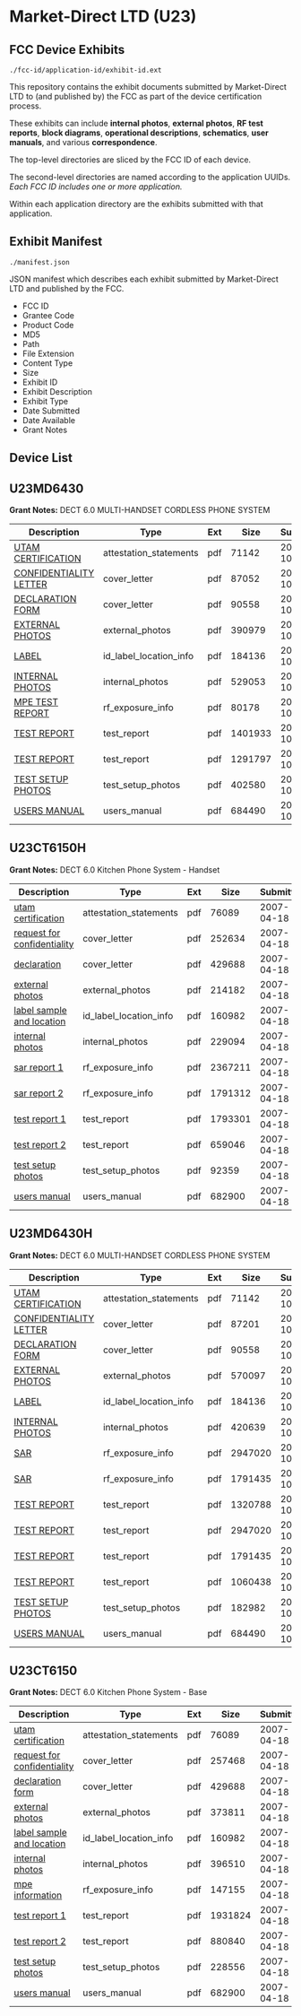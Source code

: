 # Market-Direct LTD (U23)
## FCC Device Exhibits

```
./fcc-id/application-id/exhibit-id.ext
```

This repository contains the exhibit documents submitted by Market-Direct LTD to (and published by) the FCC as part of the device certification process.

These exhibits can include **internal photos**, **external photos**, **RF test reports**, **block diagrams**, **operational descriptions**, **schematics**, **user manuals**, and various **correspondence**.

The top-level directories are sliced by the FCC ID of each device.

The second-level directories are named according to the application UUIDs. *Each FCC ID includes one or more application.*

Within each application directory are the exhibits submitted with that application. 

## Exhibit Manifest

```
./manifest.json
```

JSON manifest which describes each exhibit submitted by Market-Direct LTD and published by the FCC.

- FCC ID
- Grantee Code
- Product Code
- MD5
- Path
- File Extension
- Content Type
- Size
- Exhibit ID
- Exhibit Description
- Exhibit Type
- Date Submitted
- Date Available
- Grant Notes

## Device List
## U23MD6430
**Grant Notes:** DECT 6.0 MULTI-HANDSET CORDLESS PHONE SYSTEM

| Description | Type | Ext | Size | Submitted | Available |
| ----------- | ---- | --- | ---- | --------- | --------- |
| [UTAM CERTIFICATION](U23MD6430/a34e5de3f77686400a9dbdcbee63fdbd/855103.pdf) | attestation_statements | pdf | 71142 | 2007-10-16 | 2007-10-18 |
| [CONFIDENTIALITY LETTER](U23MD6430/a34e5de3f77686400a9dbdcbee63fdbd/855132.pdf) | cover_letter | pdf | 87052 | 2007-10-16 | 2007-10-18 |
| [DECLARATION FORM](U23MD6430/a34e5de3f77686400a9dbdcbee63fdbd/855105.pdf) | cover_letter | pdf | 90558 | 2007-10-16 | 2007-10-18 |
| [EXTERNAL PHOTOS](U23MD6430/a34e5de3f77686400a9dbdcbee63fdbd/855139.pdf) | external_photos | pdf | 390979 | 2007-10-16 | 2007-10-18 |
| [LABEL](U23MD6430/a34e5de3f77686400a9dbdcbee63fdbd/855115.pdf) | id_label_location_info | pdf | 184136 | 2007-10-16 | 2007-10-18 |
| [INTERNAL PHOTOS](U23MD6430/a34e5de3f77686400a9dbdcbee63fdbd/855137.pdf) | internal_photos | pdf | 529053 | 2007-10-16 | 2007-10-18 |
| [MPE TEST REPORT](U23MD6430/a34e5de3f77686400a9dbdcbee63fdbd/855136.pdf) | rf_exposure_info | pdf | 80178 | 2007-10-16 | 2007-10-18 |
| [TEST REPORT](U23MD6430/a34e5de3f77686400a9dbdcbee63fdbd/855134.pdf) | test_report | pdf | 1401933 | 2007-10-16 | 2007-10-18 |
| [TEST REPORT](U23MD6430/a34e5de3f77686400a9dbdcbee63fdbd/855135.pdf) | test_report | pdf | 1291797 | 2007-10-16 | 2007-10-18 |
| [TEST SETUP PHOTOS](U23MD6430/a34e5de3f77686400a9dbdcbee63fdbd/855138.pdf) | test_setup_photos | pdf | 402580 | 2007-10-16 | 2007-10-18 |
| [USERS MANUAL](U23MD6430/a34e5de3f77686400a9dbdcbee63fdbd/855114.pdf) | users_manual | pdf | 684490 | 2007-10-16 | 2007-10-18 |
## U23CT6150H
**Grant Notes:** DECT 6.0 Kitchen Phone System - Handset

| Description | Type | Ext | Size | Submitted | Available |
| ----------- | ---- | --- | ---- | --------- | --------- |
| [utam certification](U23CT6150H/889e427ba3fb7e1a6cb1b70fc54c1736/782106.pdf) | attestation_statements | pdf | 76089 | 2007-04-18 | 2007-04-19 |
| [request for confidentiality](U23CT6150H/889e427ba3fb7e1a6cb1b70fc54c1736/782136.pdf) | cover_letter | pdf | 252634 | 2007-04-18 | 2007-04-19 |
| [declaration](U23CT6150H/889e427ba3fb7e1a6cb1b70fc54c1736/782108.pdf) | cover_letter | pdf | 429688 | 2007-04-18 | 2007-04-19 |
| [external photos](U23CT6150H/889e427ba3fb7e1a6cb1b70fc54c1736/782150.pdf) | external_photos | pdf | 214182 | 2007-04-18 | 2007-04-19 |
| [label sample and location](U23CT6150H/889e427ba3fb7e1a6cb1b70fc54c1736/782145.pdf) | id_label_location_info | pdf | 160982 | 2007-04-18 | 2007-04-19 |
| [internal photos](U23CT6150H/889e427ba3fb7e1a6cb1b70fc54c1736/782146.pdf) | internal_photos | pdf | 229094 | 2007-04-18 | 2007-04-19 |
| [sar report 1](U23CT6150H/889e427ba3fb7e1a6cb1b70fc54c1736/782140.pdf) | rf_exposure_info | pdf | 2367211 | 2007-04-18 | 2007-04-19 |
| [sar report 2](U23CT6150H/889e427ba3fb7e1a6cb1b70fc54c1736/782141.pdf) | rf_exposure_info | pdf | 1791312 | 2007-04-18 | 2007-04-19 |
| [test report 1](U23CT6150H/889e427ba3fb7e1a6cb1b70fc54c1736/782138.pdf) | test_report | pdf | 1793301 | 2007-04-18 | 2007-04-19 |
| [test report 2](U23CT6150H/889e427ba3fb7e1a6cb1b70fc54c1736/782139.pdf) | test_report | pdf | 659046 | 2007-04-18 | 2007-04-19 |
| [test setup photos](U23CT6150H/889e427ba3fb7e1a6cb1b70fc54c1736/782147.pdf) | test_setup_photos | pdf | 92359 | 2007-04-18 | 2007-04-19 |
| [users manual](U23CT6150H/889e427ba3fb7e1a6cb1b70fc54c1736/782144.pdf) | users_manual | pdf | 682900 | 2007-04-18 | 2007-04-19 |
## U23MD6430H
**Grant Notes:** DECT 6.0 MULTI-HANDSET CORDLESS PHONE SYSTEM

| Description | Type | Ext | Size | Submitted | Available |
| ----------- | ---- | --- | ---- | --------- | --------- |
| [UTAM CERTIFICATION](U23MD6430H/d7a6bd97e21fe877efe81fbe282cffa0/855103.pdf) | attestation_statements | pdf | 71142 | 2007-10-16 | 2007-10-18 |
| [CONFIDENTIALITY LETTER](U23MD6430H/d7a6bd97e21fe877efe81fbe282cffa0/855104.pdf) | cover_letter | pdf | 87201 | 2007-10-16 | 2007-10-18 |
| [DECLARATION FORM](U23MD6430H/d7a6bd97e21fe877efe81fbe282cffa0/855105.pdf) | cover_letter | pdf | 90558 | 2007-10-16 | 2007-10-18 |
| [EXTERNAL PHOTOS](U23MD6430H/d7a6bd97e21fe877efe81fbe282cffa0/855113.pdf) | external_photos | pdf | 570097 | 2007-10-16 | 2007-10-18 |
| [LABEL](U23MD6430H/d7a6bd97e21fe877efe81fbe282cffa0/855115.pdf) | id_label_location_info | pdf | 184136 | 2007-10-16 | 2007-10-18 |
| [INTERNAL PHOTOS](U23MD6430H/d7a6bd97e21fe877efe81fbe282cffa0/855111.pdf) | internal_photos | pdf | 420639 | 2007-10-16 | 2007-10-18 |
| [SAR](U23MD6430H/d7a6bd97e21fe877efe81fbe282cffa0/855107.pdf) | rf_exposure_info | pdf | 2947020 | 2007-10-16 | 2007-10-18 |
| [SAR](U23MD6430H/d7a6bd97e21fe877efe81fbe282cffa0/855108.pdf) | rf_exposure_info | pdf | 1791435 | 2007-10-16 | 2007-10-18 |
| [TEST REPORT](U23MD6430H/d7a6bd97e21fe877efe81fbe282cffa0/855106.pdf) | test_report | pdf | 1320788 | 2007-10-16 | 2007-10-18 |
| [TEST REPORT](U23MD6430H/d7a6bd97e21fe877efe81fbe282cffa0/855107.pdf) | test_report | pdf | 2947020 | 2007-10-16 | 2007-10-18 |
| [TEST REPORT](U23MD6430H/d7a6bd97e21fe877efe81fbe282cffa0/855108.pdf) | test_report | pdf | 1791435 | 2007-10-16 | 2007-10-18 |
| [TEST REPORT](U23MD6430H/d7a6bd97e21fe877efe81fbe282cffa0/855109.pdf) | test_report | pdf | 1060438 | 2007-10-16 | 2007-10-18 |
| [TEST SETUP PHOTOS](U23MD6430H/d7a6bd97e21fe877efe81fbe282cffa0/855112.pdf) | test_setup_photos | pdf | 182982 | 2007-10-16 | 2007-10-18 |
| [USERS MANUAL](U23MD6430H/d7a6bd97e21fe877efe81fbe282cffa0/855114.pdf) | users_manual | pdf | 684490 | 2007-10-16 | 2007-10-18 |
## U23CT6150
**Grant Notes:** DECT 6.0 Kitchen Phone System - Base

| Description | Type | Ext | Size | Submitted | Available |
| ----------- | ---- | --- | ---- | --------- | --------- |
| [utam certification](U23CT6150/fa018b0db891b703b0c13e3b672c91b5/782106.pdf) | attestation_statements | pdf | 76089 | 2007-04-18 | 2007-04-19 |
| [request for confidentiality](U23CT6150/fa018b0db891b703b0c13e3b672c91b5/782107.pdf) | cover_letter | pdf | 257468 | 2007-04-18 | 2007-04-19 |
| [declaration form](U23CT6150/fa018b0db891b703b0c13e3b672c91b5/782108.pdf) | cover_letter | pdf | 429688 | 2007-04-18 | 2007-04-19 |
| [external photos](U23CT6150/fa018b0db891b703b0c13e3b672c91b5/782143.pdf) | external_photos | pdf | 373811 | 2007-04-18 | 2007-04-19 |
| [label sample and location](U23CT6150/fa018b0db891b703b0c13e3b672c91b5/782145.pdf) | id_label_location_info | pdf | 160982 | 2007-04-18 | 2007-04-19 |
| [internal photos](U23CT6150/fa018b0db891b703b0c13e3b672c91b5/782112.pdf) | internal_photos | pdf | 396510 | 2007-04-18 | 2007-04-19 |
| [mpe information](U23CT6150/fa018b0db891b703b0c13e3b672c91b5/782111.pdf) | rf_exposure_info | pdf | 147155 | 2007-04-18 | 2007-04-19 |
| [test report 1](U23CT6150/fa018b0db891b703b0c13e3b672c91b5/782109.pdf) | test_report | pdf | 1931824 | 2007-04-18 | 2007-04-19 |
| [test report 2](U23CT6150/fa018b0db891b703b0c13e3b672c91b5/782110.pdf) | test_report | pdf | 880840 | 2007-04-18 | 2007-04-19 |
| [test setup photos](U23CT6150/fa018b0db891b703b0c13e3b672c91b5/782142.pdf) | test_setup_photos | pdf | 228556 | 2007-04-18 | 2007-04-19 |
| [users manual](U23CT6150/fa018b0db891b703b0c13e3b672c91b5/782144.pdf) | users_manual | pdf | 682900 | 2007-04-18 | 2007-04-19 |
